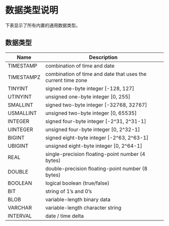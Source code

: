# 数据类型说明
下表显示了所有内置的通用数据类型。

## 数据类型
|  Name         | Description                                                          |
|  -------------|--------------------------------------------------------------------- |
| TIMESTAMP     | combination of time and date                                         |
| TIMESTAMPZ    | combination of time and date that uses the current time zone         |
| TINYINT       | signed one-byte integer [-128, 127]                                  |
| UTINYINT      | unsigned one-byte integer [0, 255]                                   |
| SMALLINT      | signed two-byte integer [-32768, 32767]                              |
| USMALLINT     | unsigned two-byte integer  [0, 65535]                                |
| INTEGER       | signed four-byte integer [-2^31, 2^31-1]                             |
| UINTEGER      | unsigned four-byte integer  [0, 2^32-1]                              |
| BIGINT        | signed eight-byte integer  [-2^63, 2^63-1]                           |
| UBIGINT       | unsigned eight-byte integer [0, 2^64-1]                              |
| REAL          | single-precision floating-point number (4 bytes)                     |
| DOUBLE        | double-precision floating-point number (8 bytes)                     |
| BOOLEAN       | logical boolean (true/false)                                         |
| BIT           | string of 1’s and 0’s                                                |
| BLOB          | variable-length binary data                                          |
| VARCHAR       | variable-length character string                                     |
| INTERVAL      | date / time delta                                                    |
